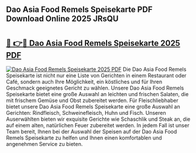 ## Dao Asia Food Remels Speisekarte PDF Download Online 2025 JRsQU

# <h2><a href="http://gc9mdm.nevu.top/?p=Dao+Asia+Food+Remels+Speisekarte">🔗 👉🔴 Dao Asia Food Remels Speisekarte 2025 PDF</a></h2>

[![Dao Asia Food Remels Speisekarte 2025 PDF](https://i.imgur.com/dBaPXMq.png)](http://gc9mdm.nevu.top/?p=Dao+Asia+Food+Remels+Speisekarte)
Die Dao Asia Food Remels Speisekarte ist nicht nur eine Liste von Gerichten in einem Restaurant oder Café, sondern auch Ihre Möglichkeit, ein köstliches und für Ihren Geschmack geeignetes Gericht zu wählen. Unsere Dao Asia Food Remels Speisekarte bietet eine große Auswahl an leichten und frischen Salaten, die mit frischem Gemüse und Obst zubereitet werden. Für Fleischliebhaber bietet unsere Dao Asia Food Remels Speisekarte eine große Auswahl an Gerichten: Rindfleisch, Schweinefleisch, Huhn und Fisch. Unseren Auserwählten bieten wir exquisite Gerichte wie Schaschlik und Steak an, die auf einem alten, natürlichen Feuer zubereitet werden. In jedem Fall ist unser Team bereit, Ihnen bei der Auswahl der Speisen auf der Dao Asia Food Remels Speisekarte zu helfen und Ihnen einen komfortablen und angenehmen Service zu bieten.
